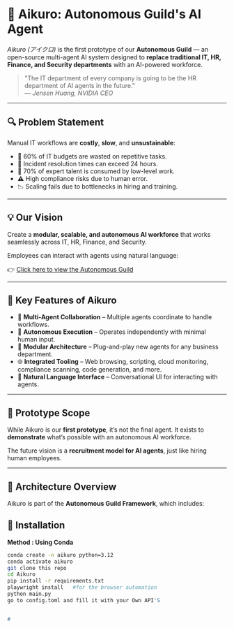 

# 🤖 Aikuro: Autonomous Guild's AI Agent

*Aikuro (アイクロ)* is the first prototype of our **Autonomous Guild** — an open-source multi-agent AI system designed to **replace traditional IT, HR, Finance, and Security departments** with an AI-powered workforce.

> "The IT department of every company is going to be the HR department of AI agents in the future."  
> — *Jensen Huang, NVIDIA CEO*

---

## 🔍 Problem Statement

Manual IT workflows are **costly**, **slow**, and **unsustainable**:
- 💸 60% of IT budgets are wasted on repetitive tasks.
- 🐢 Incident resolution times can exceed 24 hours.
- 🧠 70% of expert talent is consumed by low-level work.
- ⚠️ High compliance risks due to human error.
- 📉 Scaling fails due to bottlenecks in hiring and training.

---

## 💡 Our Vision

Create a **modular, scalable, and autonomous AI workforce** that works seamlessly across IT, HR, Finance, and Security.

Employees can interact with agents using natural language:  
 
👉 [Click here to view the Autonomous Guild ](https://v0-autonoguild.vercel.app/)

---

## 🚀 Key Features of Aikuro

- 🤝 **Multi-Agent Collaboration** – Multiple agents coordinate to handle workflows.
- 🧠 **Autonomous Execution** – Operates independently with minimal human input.
- 🧩 **Modular Architecture** – Plug-and-play new agents for any business department.
- 🌐 **Integrated Tooling** – Web browsing, scripting, cloud monitoring, compliance scanning, code generation, and more.
- 💬 **Natural Language Interface** – Conversational UI for interacting with agents.

---

## 🧪 Prototype Scope

While Aikuro is our **first prototype**, it’s not the final agent. It exists to **demonstrate** what’s possible with an autonomous AI workforce.

The future vision is a **recruitment model for AI agents**, just like hiring human employees.

---

## 🧱 Architecture Overview

Aikuro is part of the **Autonomous Guild Framework**, which includes:




## 🧰 Installation

**Method : Using Conda**

```bash
conda create -n aikuro python=3.12
conda activate aikuro
git clone this repo
cd Aikuro
pip install -r requirements.txt
playwright install   #for the browser automation
python main.py
go to config.toml and fill it with your Own API'S


#
